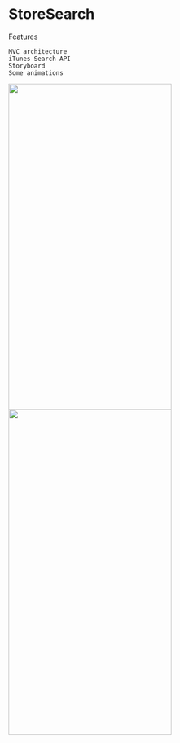 # StoreSearch

Features

```
MVC architecture
iTunes Search API 
Storyboard 
Some animations
```

<img src="https://user-images.githubusercontent.com/112777366/205378015-376764e3-94f3-4d4c-abdd-902edaa5184d.gif" width="320" height="640">    <img src="https://user-images.githubusercontent.com/112777366/205378022-e626ab87-cfcf-48c4-8008-878a6c60ba82.gif" width="320" height="640">
